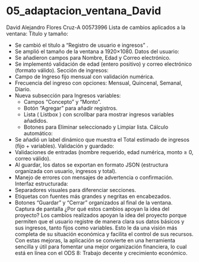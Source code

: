 # 05_adaptacion_ventana_David

David Alejandro Flores Cruz-A 00573996 Lista de cambios aplicados a la ventana: Título y tamaño:

- Se cambió el título a “Registro de usuario e ingresos” .
- Se amplió el tamaño de la ventana a 1920×1080. Datos del usuario:
- Se añadieron campos para Nombre, Edad y Correo electrónico.
- Se implementó validación de edad (entero positivo) y correo electrónico (formato válido). Sección de ingresos:
- Campo de Ingreso fijo mensual con validación numérica.
- Frecuencia del ingreso con opciones: Mensual, Quincenal, Semanal, Diario.
- Nueva subsección para Ingresos variables:
  - Campos “Concepto” y “Monto”.
  - Botón “Agregar” para añadir registros.
  - Lista ( Listbox ) con scrollbar para mostrar ingresos variables añadidos.
  - Botones para Eliminar seleccionado y Limpiar lista. Cálculo automático:
- Se añadió un label dinámico que muestra el Total estimado de ingresos (fijo + variables). Validación y guardado:
- Validaciones de entradas (nombre requerido, edad numérica, monto ≥ 0, correo válido).
- Al guardar, los datos se exportan en formato JSON (estructura organizada con usuario, ingresos y total).
- Manejo de errores con mensajes de advertencia o confirmación. Interfaz estructurada:
- Separadores visuales para diferenciar secciones.
- Etiquetas con fuentes más grandes y negritas en encabezados.
- Botones “Guardar” y “Cerrar” organizados al final de la ventana. Captura de pantalla ¿Por qué estos cambios apoyan la idea del proyecto? Los cambios realizados apoyan la idea del proyecto porque permiten que el usuario registre de manera clara sus datos básicos y sus ingresos, tanto fijos como variables. Esto le da una visión más completa de su situación económica y facilita el control de sus recursos. Con estas mejoras, la aplicación se convierte en una herramienta sencilla y útil para fomentar una mejor organización financiera, lo cual está en línea con el ODS 8: Trabajo decente y crecimiento económico.
